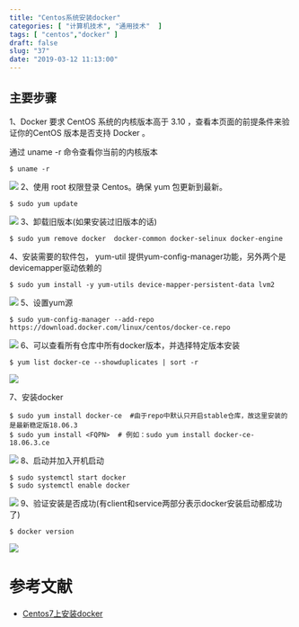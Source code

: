 ```yaml
---
title: "Centos系统安装docker"
categories: [ "计算机技术", "通用技术"  ]
tags: [ "centos","docker" ]
draft: false
slug: "37"
date: "2019-03-12 11:13:00"
---
```



## 主要步骤
1、Docker 要求 CentOS 系统的内核版本高于 3.10 ，查看本页面的前提条件来验证你的CentOS 版本是否支持 Docker 。

通过 uname -r 命令查看你当前的内核版本
```
$ uname -r
```
![](http://pnabaentf.bkt.clouddn.com//20190312111724.png)
2、使用 root 权限登录 Centos。确保 yum 包更新到最新。

```
$ sudo yum update
```
![](http://pnabaentf.bkt.clouddn.com//20190312111704.png)
3、卸载旧版本(如果安装过旧版本的话)

```
$ sudo yum remove docker  docker-common docker-selinux docker-engine
```
4、安装需要的软件包， yum-util 提供yum-config-manager功能，另外两个是devicemapper驱动依赖的

```
$ sudo yum install -y yum-utils device-mapper-persistent-data lvm2
```
![](http://pnabaentf.bkt.clouddn.com//20190312111830.png)
5、设置yum源

```
$ sudo yum-config-manager --add-repo https://download.docker.com/linux/centos/docker-ce.repo
```
![](http://pnabaentf.bkt.clouddn.com//20190312111852.png)
6、可以查看所有仓库中所有docker版本，并选择特定版本安装
```
$ yum list docker-ce --showduplicates | sort -r
```
![](http://pnabaentf.bkt.clouddn.com//20190312111944.png)

7、安装docker
```
$ sudo yum install docker-ce  #由于repo中默认只开启stable仓库，故这里安装的是最新稳定版18.06.3
$ sudo yum install <FQPN>  # 例如：sudo yum install docker-ce-18.06.3.ce
```
![](http://pnabaentf.bkt.clouddn.com//20190312112143.png)
8、启动并加入开机启动
```
$ sudo systemctl start docker
$ sudo systemctl enable docker
```
![](http://pnabaentf.bkt.clouddn.com//20190312112231.png)
9、验证安装是否成功(有client和service两部分表示docker安装启动都成功了)
```
$ docker version
```
![](http://pnabaentf.bkt.clouddn.com//20190312112247.png)

# 参考文献
* [Centos7上安装docker](https://www.cnblogs.com/yufeng218/p/8370670.html)